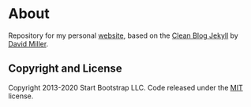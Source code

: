 # About

Repository  for my personal [website](https://liorsinai.github.io), based on the [Clean Blog Jekyll](https://startbootstrap.com/themes/clean-blog-jekyll/)  by [David Miller](http://davidmiller.io/). 


## Copyright and License

Copyright 2013-2020 Start Bootstrap LLC. Code released under the [MIT](https://github.com/StartBootstrap/startbootstrap-clean-blog-jekyll/blob/gh-pages/LICENSE) license.
